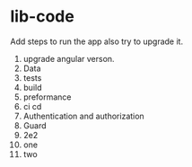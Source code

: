 # lib-code

Add steps to run the app also try to upgrade it.
1. upgrade angular verson.
2. Data
3. tests
4. build
5. preformance
6. ci cd
7. Authentication and authorization
8. Guard
9. 2e2
10. one
11. two


